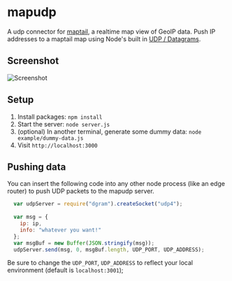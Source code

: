 # mapudp


A udp connector for [maptail](https://github.com/stagas/maptail), a realtime map view of GeoIP data. Push IP addresses to a maptail map using Node's built in [UDP / Datagrams](http://nodejs.org/api/dgram.html).

## Screenshot

![Screenshot](https://raw.github.com/bensheldon/mapudp/master/screenshot.png)

## Setup

1. Install packages: `npm install`
2. Start the server: `node server.js`
3. (optional) In another terminal, generate some dummy data: `node example/dummy-data.js`
4. Visit `http://localhost:3000`

## Pushing data

You can insert the following code into any other node process (like an edge router) to push UDP packets to the mapudp server.

```javascript
  var udpServer = require("dgram").createSocket("udp4");
  
  var msg = {
    ip: ip,
    info: "whatever you want!" 
  };
  var msgBuf = new Buffer(JSON.stringify(msg));    
  udpServer.send(msg, 0, msgBuf.length, UDP_PORT, UDP_ADDRESS);
```

Be sure to change the `UDP_PORT`, `UDP_ADDRESS` to reflect your local environment (default is `localhost:3001`);